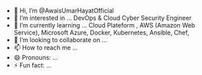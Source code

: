 - 👋 Hi, I’m @AwaisUmarHayatOfficial
- 👀 I’m interested in ... DevOps & Cloud Cyber Security Engineer 
- 🌱 I’m currently learning ...  Cloud Plateform , AWS (Amazon Web Service), Microsoft Azure, Docker, Kubernetes, Ansible, Chef, 
- 💞️ I’m looking to collaborate on ...
- 📫 How to reach me ...
- 😄 Pronouns: ...
- ⚡ Fun fact: ...

<!---
AwaisUmarHayatOfficial/AwaisUmarHayatOfficial is a ✨ special ✨ repository because its `README.md` (this file) appears on your GitHub profile.
You can click the Preview link to take a look at your changes.
--->
